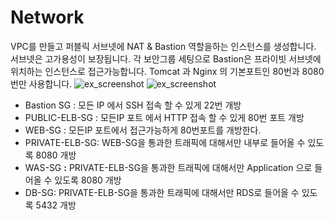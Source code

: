 # Network

VPC를 만들고 퍼블릭 서브넷에 NAT & Bastion 역할을하는 인스턴스를 생성합니다. 서브넷은 고가용성이 보장됩니다. 각 보안그룹 세팅으로 Bastion은 프라이빗 서브넷에 위치하는 인스턴스로 접근가능합니다. Tomcat 과 Nginx 의 기본포트인 80번과 8080번만 사용합니다.
![ex_screenshot](./Network/resource.png)
![ex_screenshot](./Network/sg.png)

- Bastion SG : 모든 IP 에서 SSH 접속 할 수 있게 22번 개방
- PUBLIC-ELB-SG :  모든IP 포트 에서 HTTP 접속 할 수 있게 80번 포트 개방
- WEB-SG : 모든IP 포트에서 접근가능하게 80번포트를 개방한다.
- PRIVATE-ELB-SG: WEB-SG을 통과한 트래픽에 대해서만 내부로 들어올 수 있도록 8080 개방
- WAS-SG **:** PRIVATE-ELB-SG을 통과한 트래픽에 대해서만 Application 으로 들어올 수 있도록 8080 개방
- DB-SG: PRIVATE-ELB-SG을 통과한 트래픽에 대해서만 RDS로 들어올 수 있도록 5432 개방
